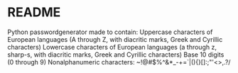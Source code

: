 # README #

Python passwordgenerator
made to contain:
Uppercase characters of European languages (A through Z, with diacritic marks, Greek and Cyrillic characters)
Lowercase characters of European languages (a through z, sharp-s, with diacritic marks, Greek and Cyrillic characters)
Base 10 digits (0 through 9)
Nonalphanumeric characters: ~!@#$%^&*_-+=`|(){}[]:;"'<>,.?/